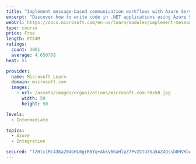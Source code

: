 ```yaml
---
title: "Implement message-based communication workflows with Azure Service Bus"
excerpt: "Discover how to write code in .NET applications using Azure Service Bus for communications that can handle high demand, low bandwidth, and hardware failures."
webUrl: https://docs.microsoft.com/en-us/learn/modules/implement-message-workflows-with-service-bus/
type: course
price: Free
length: PT54M
ratings:
  count: 3061
  average: 4.650768
heat: 51

provider:
  name: Microsoft Learn
  domain: microsoft.com
  images:
    - url: /assets/images/organizations/microsoft.com-50x50.jpg
      width: 50
      height: 50

levels:
  - Intermediate

topics:
  - Azure
  - Integration

secured: "lZHtciMc43Ka204GHL0grR0Yq+AkkV6GaHlpZ7PvZCtU7Sa5AZ4Qssb0HVKbAczyK3qsnf0TBkS1Je2xSumOidX2pqJucnAljF4ZUfNo8PGEOWYbW5cKGw000cNaLEuvFcG96HP1qqzbcQvEGxwo+vtteL8IBjZIH5bGM8StLUROq6hqE87S1kBZDMyY17KY3ubjB9WY+AQc6pROhChtfrJ9s+iVG8R/AzSm2q62+xFIUc9zCTif5qx57uM5gInwwWcrWCcpuzBDeh48vPK+cPMhKDCoBrK3fzrUtamy2foBSlD28qQJFxknIex8cAwx/X8jzszsLm6WOMbWyYqwc5kzH0zXzDK2OCP0KjvaD1159jsI4KfPLwbA4TAUp75TJAIq5kcd73aN82xO6sRJx1dEpg+9g1uTg4IuxXShoM8=;yUaIyaEHFY31+0XCSmeQKQ=="
---
```


